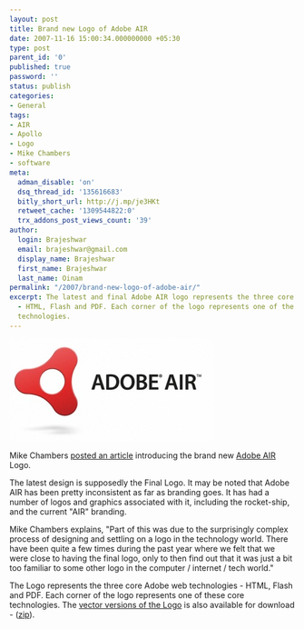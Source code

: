 ```yaml
---
layout: post
title: Brand new Logo of Adobe AIR
date: 2007-11-16 15:00:34.000000000 +05:30
type: post
parent_id: '0'
published: true
password: ''
status: publish
categories:
- General
tags:
- AIR
- Apollo
- Logo
- Mike Chambers
- software
meta:
  adman_disable: 'on'
  dsq_thread_id: '135616683'
  bitly_short_url: http://j.mp/je3HKt
  retweet_cache: '1309544822:0'
  trx_addons_post_views_count: '39'
author:
  login: Brajeshwar
  email: brajeshwar@gmail.com
  display_name: Brajeshwar
  first_name: Brajeshwar
  last_name: Oinam
permalink: "/2007/brand-new-logo-of-adobe-air/"
excerpt: The latest and final Adobe AIR logo represents the three core Adobe web technologies
  - HTML, Flash and PDF. Each corner of the logo represents one of the three core
  technologies.
---
```

<p><a href="http://www.adobe.com/go/air"><img src="/static/2007/11/air-logo.jpg" alt="Adobe AIR" style="border: 0 none;" /></a></p>
<p>Mike Chambers <a href="http://www.mikechambers.com/blog/2007/11/15/introducing-the-adobe-air-logo/">posted an article</a> introducing the brand new <a href="http://www.adobe.com/go/air">Adobe AIR</a> Logo.</p>
<p>The latest design is supposedly the Final Logo. It may be noted that Adobe AIR has been pretty inconsistent as far as branding goes. It has had a number of logos and graphics associated with it, including the rocket-ship, and the current "AIR" branding.</p>
<p>Mike Chambers explains, "Part of this was due to the surprisingly complex process of designing and settling on a logo in the technology world. There have been quite a few times during the past year where we felt that we were close to having the final logo, only to then find out that it was just a bit too familiar to some other logo in the computer / internet / tech world."</p>
<p>The Logo represents the three core Adobe web technologies - HTML, Flash and PDF. Each corner of the logo represents one of these core technologies. The <a href="http://www.mikechambers.com/blog/files/adobe_air_logo.zip">vector versions of the Logo</a> is also available for download - (<a href="http://www.mikechambers.com/blog/files/adobe_air_logo.zip">zip</a>).</p>
